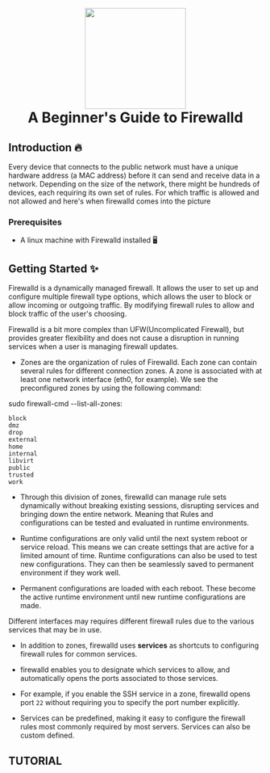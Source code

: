 
<h1 align="center">
  <br>
  <img src="https://external-content.duckduckgo.com/iu/?u=https%3A%2F%2Fcdn2.iconfinder.com%2Fdata%2Ficons%2Freal-flat-security%2F512%2Ffirewall-512.png&f=1&nofb=1" width="200" height="200"/>
  <br>
  A Beginner's Guide to Firewalld
  <br>
</h1>

## Introduction :fire:

Every device that connects to the public network must have a unique hardware address (a MAC address) before it can send and receive data in a network. Depending on the size of the network, there might be hundreds of devices, each requiring its own set of rules. For which traffic is allowed and not allowed and here's when firewalld comes into the picture

### Prerequisites

* A linux machine with Firewalld installed :desktop_computer:

## Getting Started :sparkles:

Firewalld is a dynamically managed firewall. It allows the user to set up and configure multiple firewall type options, which allows the user to block or allow incoming or outgoing traffic. By modifying firewall rules to allow and block traffic of the user's choosing.

Firewalld is a bit more complex than UFW(Uncomplicated Firewall), but provides greater flexibility and does not cause a disruption in running services when a user is managing firewall updates.

* Zones are the organization of rules of Firewalld. Each zone can contain several rules for different connection zones. A zone is associated with at least one network interface (eth0, for example). We see the preconfigured zones by using the following command: 

sudo firewall-cmd --list-all-zones: 
```
block
dmz
drop
external
home
internal
libvirt
public
trusted
work
```

* Through this division of zones, firewalld can manage rule sets dynamically without breaking existing sessions, disrupting services and bringing down the entire network.
Meaning that Rules and configurations can be tested and evaluated in runtime environments. 

* Runtime configurations are only valid until the next system reboot or service reload. This means we can create settings that are active for a limited amount of time. Runtime configurations can also be used to test new configurations. They can then be seamlessly saved to permanent environment if they work well. 

* Permanent configurations are loaded with each reboot. These become the active runtime environment until new runtime configurations are made. 

Different interfaces may requires different firewall rules due to the various services that may be in use.

* In addition to zones, firewalld uses **services** as shortcuts to configuring firewall rules for common services.

* firewalld enables you to designate which services to allow, and automatically opens the ports associated to those services. 

* For example, if you enable the SSH service in a zone, firewalld opens port `22` without requiring you to specify the port number explicitly.

* Services can be predefined, making it easy to configure the firewall rules most commonly required by most servers. Services can also be custom defined.

## TUTORIAL

